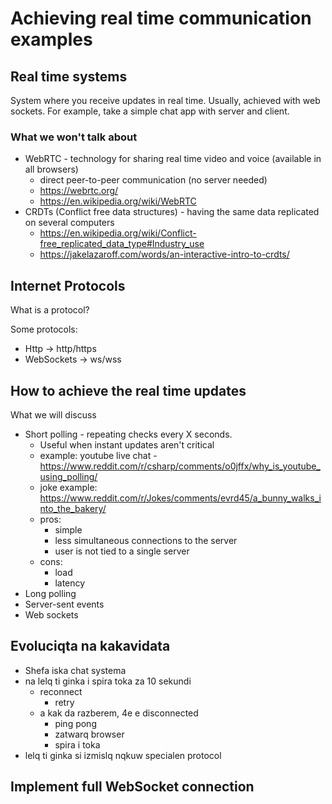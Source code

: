 # Achieving real time communication examples

  
## Real time systems

System where you receive updates in real time. Usually, achieved with web sockets. For example, take a simple chat app with server and client.

### What we won't talk about
- WebRTC - technology for sharing real time video and voice (available in all browsers)
    - direct peer-to-peer communication (no server needed)
    - https://webrtc.org/
    - https://en.wikipedia.org/wiki/WebRTC
- CRDTs (Conflict free data structures) - having the same data replicated on several computers
    - https://en.wikipedia.org/wiki/Conflict-free_replicated_data_type#Industry_use
    - https://jakelazaroff.com/words/an-interactive-intro-to-crdts/

## Internet Protocols

What is a protocol?

Some protocols:
- Http -> http/https
- WebSockets -> ws/wss

## How to achieve the real time updates
What we will discuss
- Short polling - repeating checks every X seconds.
    - Useful when instant updates aren't critical
    - example: youtube live chat - https://www.reddit.com/r/csharp/comments/o0jffx/why_is_youtube_using_polling/
    - joke example: https://www.reddit.com/r/Jokes/comments/evrd45/a_bunny_walks_into_the_bakery/
    - pros:
      - simple
      - less simultaneous connections to the server
      - user is not tied to a single server 
    - cons:
      - load
      - latency
- Long polling
- Server-sent events
- Web sockets

## Evoluciqta na kakavidata

- Shefa iska chat systema
- na lelq ti ginka i spira toka za 10 sekundi
    - reconnect
        - retry
    - a kak da razberem, 4e e disconnected
        - ping pong
        - zatwarq browser
        - spira i toka
- lelq ti ginka si izmislq nqkuw specialen protocol

## Implement full WebSocket connection
